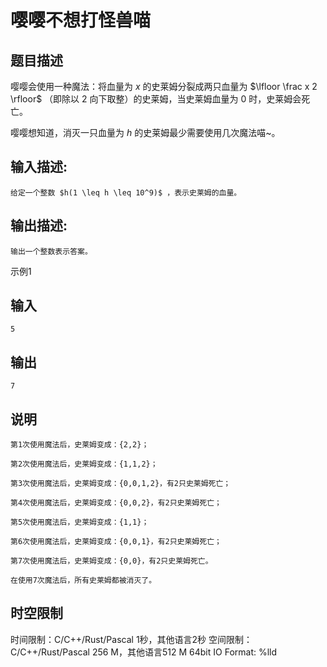 # 嘤嘤不想打怪兽喵

## 题目描述

嘤嘤会使用一种魔法：将血量为 $x$ 的史莱姆分裂成两只血量为 $\lfloor \frac x 2 \rfloor$ （即除以 2 向下取整）的史莱姆，当史莱姆血量为 0 时，史莱姆会死亡。  
  
嘤嘤想知道，消灭一只血量为 $h$ 的史莱姆最少需要使用几次魔法喵~。

## 输入描述:
    
    
    给定一个整数 $h(1 \leq h \leq 10^9)$ ，表示史莱姆的血量。

## 输出描述:
    
    
    输出一个整数表示答案。

示例1 

## 输入
    
    
    5

## 输出
    
    
    7

## 说明
    
    
    第1次使用魔法后，史莱姆变成：{2,2}；
    
    第2次使用魔法后，史莱姆变成：{1,1,2}；
    
    第3次使用魔法后，史莱姆变成：{0,0,1,2}，有2只史莱姆死亡；
    
    第4次使用魔法后，史莱姆变成：{0,0,2}，有2只史莱姆死亡；
    
    第5次使用魔法后，史莱姆变成：{1,1}；
    
    第6次使用魔法后，史莱姆变成：{0,0,1}，有2只史莱姆死亡；
    
    第7次使用魔法后，史莱姆变成：{0,0}，有2只史莱姆死亡。
    
    在使用7次魔法后，所有史莱姆都被消灭了。


## 时空限制

时间限制：C/C++/Rust/Pascal 1秒，其他语言2秒
空间限制：C/C++/Rust/Pascal 256 M，其他语言512 M
64bit IO Format: %lld